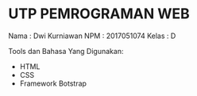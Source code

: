 # UTP PEMROGRAMAN WEB
Nama  : Dwi Kurniawan
NPM   : 2017051074
Kelas : D

Tools dan Bahasa Yang Digunakan:
- HTML
- CSS
- Framework Botstrap
